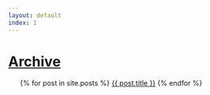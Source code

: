 ```yaml
---
layout: default
index: 1
---
```


<h1 class="archive"><a href="/archive/">Archive</a></h1>
<ul class="index">
  {% for post in site.posts %}
  <li{% if post.fav %} class="fav"{% endif %}><a data-date="{{post.date | date_to_string }}" href="{{ post.url }}">{{ post.title }}</a></li>
  {% endfor %}
</ul>
